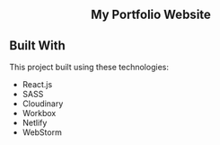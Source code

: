 <h2 align="center">
  My Portfolio Website<br/>
</h2>


## Built With



This project built using these technologies:
- React.js
- SASS
- Cloudinary
- Workbox
- Netlify
- WebStorm

